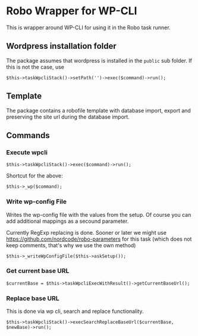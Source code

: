 Robo Wrapper for WP-CLI
============================

This is  wrapper around WP-CLI for using it in the
Robo task runner.

## Wordpress installation folder

The package assumes that wordpress is installed in the `public` sub folder.
If this is not the case, use

    $this->taskWpcliStack()->setPath('')->exec($command)->run();

## Template

The package contains a robofile template with database import, export and preserving the site url during the database
import.

## Commands

### Execute wpcli

    $this->taskWpcliStack()->exec($command)->run();
    
Shortcut for the above:
    
    $this->_wp($command);
 
### Write wp-config File

Writes the wp-config file with the values from the setup.
Of course you can add additional mappings as a secound parameter.

Currently RegExp replacing is done.  Sooner or later we might use  https://github.com/nordcode/robo-parameters
for this task (which does not keep comments, that's why we use the own method)
 
    $this->_writeWpConfigFile($this->askSetup());
    
### Get current base URL 

    $currentBase = $this->taskWpcliExecWithResult()->getCurrentBaseUrl();
    
    
### Replace base URL

This is done via wp cli, search and replace functionality.

    $this->taskWpcliStack()->execSearchReplaceBaseUrl($currentBase, $newBase)->run();


